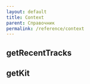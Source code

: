 ```yaml
---
layout: default
title: Context
parent: Справочник
permalink: /reference/context
---
```


## getRecentTracks

## getKit